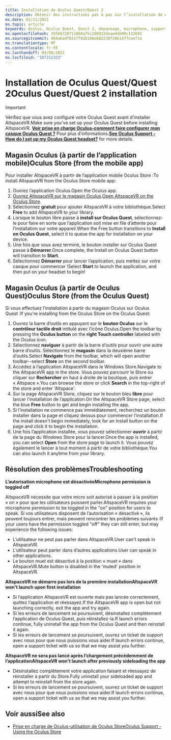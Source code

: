 ```yaml
---
title: Installation de Oculus Quest/Quest 2
description: Obtenir des instructions pas à pas sur l’installation de AltspaceVR sur des appareils Oculus Quest à partir de l’application mobile ou du magasin Oculus.
ms.date: 03/11/2021
ms.topic: article
keywords: Oculus, Oculus Quest, Quest 2, dépannage, microphone, support
ms.openlocfilehash: 355b6720711868a75c280922deae4db00c132661
ms.sourcegitcommit: d84a6adf631ff02b106e682238f2861477caef1e
ms.translationtype: MT
ms.contentlocale: fr-FR
ms.lasthandoff: 04/08/2021
ms.locfileid: "107212323"
---
```

# <a name="oculus-questquest-2-installation"></a><span data-ttu-id="be0fd-104">Installation de Oculus Quest/Quest 2</span><span class="sxs-lookup"><span data-stu-id="be0fd-104">Oculus Quest/Quest 2 installation</span></span>

> [!IMPORTANT]
> <span data-ttu-id="be0fd-105">Vérifiez que vous avez configuré votre Oculus Quest avant d’installer AltspaceVR.</span><span class="sxs-lookup"><span data-stu-id="be0fd-105">Make sure you've set up your Oculus Quest before installing AltspaceVR.</span></span> <span data-ttu-id="be0fd-106">**[Voir prise en charge Oculus-comment faire configurer mon casque Oculus Quest ?](https://support.oculus.com/855551644803876/#faq_525406631321134)** Pour plus d’informations.</span><span class="sxs-lookup"><span data-stu-id="be0fd-106">**[See Oculus Support - How do I set up my Oculus Quest headset?](https://support.oculus.com/855551644803876/#faq_525406631321134)** for more details.</span></span>

## <a name="oculus-store-from-the-mobile-app"></a><span data-ttu-id="be0fd-107">Magasin Oculus (à partir de l’application mobile)</span><span class="sxs-lookup"><span data-stu-id="be0fd-107">Oculus Store (from the mobile app)</span></span>

<span data-ttu-id="be0fd-108">Pour installer AltspaceVR à partir de l’application mobile Oculus Store :</span><span class="sxs-lookup"><span data-stu-id="be0fd-108">To install AltspaceVR from the Oculus Store mobile app:</span></span>

1. <span data-ttu-id="be0fd-109">Ouvrez l’application Oculus.</span><span class="sxs-lookup"><span data-stu-id="be0fd-109">Open the Oculus app.</span></span>
2. <span data-ttu-id="be0fd-110">[Ouvrez AltspaceVR sur le magasin Oculus](https://www.oculus.com/experiences/quest/2133027990157329/).</span><span class="sxs-lookup"><span data-stu-id="be0fd-110">[Open AltspaceVR on the Oculus Store](https://www.oculus.com/experiences/quest/2133027990157329/).</span></span>
3. <span data-ttu-id="be0fd-111">Sélectionnez **gratuit** pour ajouter AltspaceVR à votre bibliothèque.</span><span class="sxs-lookup"><span data-stu-id="be0fd-111">Select **Free** to add AltspaceVR to your library.</span></span> 
4. <span data-ttu-id="be0fd-112">Lorsque le bouton libre passe à **install sur Oculus Quest**, sélectionnez-le pour faire en sorte que l’application soit mise en file d’attente pour l’installation sur votre appareil.</span><span class="sxs-lookup"><span data-stu-id="be0fd-112">When the Free button transitions to **Install on Oculus Quest**, select it to queue the app for installation on your device.</span></span>
5. <span data-ttu-id="be0fd-113">Une fois que vous avez terminé, le bouton installer sur Oculus Quest passe à **Démarrer**.</span><span class="sxs-lookup"><span data-stu-id="be0fd-113">Once complete, the Install on Oculus Quest button will transition to **Start**.</span></span> 
6. <span data-ttu-id="be0fd-114">Sélectionnez **Démarrer** pour lancer l’application, puis mettez sur votre casque pour commencer !</span><span class="sxs-lookup"><span data-stu-id="be0fd-114">Select **Start** to launch the application, and then put on your headset to begin!</span></span>

## <a name="oculus-store-from-the-oculus-quest"></a><span data-ttu-id="be0fd-115">Magasin Oculus (à partir de Oculus Quest)</span><span class="sxs-lookup"><span data-stu-id="be0fd-115">Oculus Store (from the Oculus Quest)</span></span>

<span data-ttu-id="be0fd-116">Si vous effectuez l’installation à partir du magasin Oculus sur Oculus Quest :</span><span class="sxs-lookup"><span data-stu-id="be0fd-116">If you're installing from the Oculus Store on the Oculus Quest:</span></span>

1. <span data-ttu-id="be0fd-117">Ouvrez la barre d’outils en appuyant sur le **bouton Oculus** sur le **contrôleur tactile droit** intitulé avec l’icône Oculus.</span><span class="sxs-lookup"><span data-stu-id="be0fd-117">Open the toolbar by pressing the **Oculus button** on the **right Touch controller** labeled with the Oculus icon.</span></span>
2. <span data-ttu-id="be0fd-118">Sélectionnez **naviguer** à partir de la barre d’outils pour ouvrir une autre barre d’outils. Sélectionnez le **magasin** dans la deuxième barre d’outils.</span><span class="sxs-lookup"><span data-stu-id="be0fd-118">Select **Navigate** from the toolbar, which will open another toolbar--select **Store** on the second toolbar.</span></span>
3. <span data-ttu-id="be0fd-119">Accédez à l’application AltspaceVR dans le Windows Store.</span><span class="sxs-lookup"><span data-stu-id="be0fd-119">Navigate to the AltspaceVR app in the store.</span></span> <span data-ttu-id="be0fd-120">Vous pouvez parcourir le Store ou cliquer sur **Rechercher** en haut à droite de la boutique, puis entrer « Altspace ».</span><span class="sxs-lookup"><span data-stu-id="be0fd-120">You can browse the store or click **Search** in the top-right of the store and enter 'Altspace'.</span></span>
4. <span data-ttu-id="be0fd-121">Sur la page AltspaceVR Store, cliquez sur le bouton bleu **libre** pour lancer l’installation de l’application.</span><span class="sxs-lookup"><span data-stu-id="be0fd-121">On the AltspaceVR Store page, select the blue **Free** button to get and begin installing the app.</span></span>
5. <span data-ttu-id="be0fd-122">Si l’installation ne commence pas immédiatement, recherchez un bouton installer dans la page et cliquez dessus pour commencer l’installation.</span><span class="sxs-lookup"><span data-stu-id="be0fd-122">If the install doesn't begin immediately, look for an Install button on the page and click it to begin the installation.</span></span>
6. <span data-ttu-id="be0fd-123">Une fois l’application installée, vous pouvez sélectionner **ouvrir** à partir de la page du Windows Store pour la lancer.</span><span class="sxs-lookup"><span data-stu-id="be0fd-123">Once the app is installed, you can select **Open** from the store page to launch it.</span></span> <span data-ttu-id="be0fd-124">Vous pouvez également le lancer à tout moment à partir de votre bibliothèque.</span><span class="sxs-lookup"><span data-stu-id="be0fd-124">You can also launch it anytime from your library.</span></span>

## <a name="troubleshooting"></a><span data-ttu-id="be0fd-125">Résolution des problèmes</span><span class="sxs-lookup"><span data-stu-id="be0fd-125">Troubleshooting</span></span>

<span data-ttu-id="be0fd-126">**L’autorisation microphone est désactivée**</span><span class="sxs-lookup"><span data-stu-id="be0fd-126">**Microphone permission is toggled off**</span></span>

<span data-ttu-id="be0fd-127">AltspaceVR nécessite que votre micro soit autorisé à passer à la position « on » pour que les utilisateurs puissent parler.</span><span class="sxs-lookup"><span data-stu-id="be0fd-127">AltspaceVR requires your microphone permission to be toggled in the "on" position for users to speak.</span></span>  <span data-ttu-id="be0fd-128">Si vos utilisateurs disposent de l’autorisation « désactivé », ils peuvent toujours entrer, mais peuvent rencontrer les problèmes suivants :</span><span class="sxs-lookup"><span data-stu-id="be0fd-128">If your users have the permission toggled "off" they can still enter, but may experience the following issues:</span></span>

<!-- Missing image -->
<!-- oculus-permissions-denymicrophone.png -->
    
* <span data-ttu-id="be0fd-129">L’utilisateur ne peut pas parler dans AltspaceVR.</span><span class="sxs-lookup"><span data-stu-id="be0fd-129">User can't speak in AltspaceVR.</span></span>
* <span data-ttu-id="be0fd-130">L’utilisateur peut parler dans d’autres applications.</span><span class="sxs-lookup"><span data-stu-id="be0fd-130">User can speak in other applications.</span></span>
* <span data-ttu-id="be0fd-131">Le bouton muet est désactivé à la position « muet » dans AltspaceVR.</span><span class="sxs-lookup"><span data-stu-id="be0fd-131">Mute button is disabled in the 'muted' position in AltspaceVR.</span></span>

<span data-ttu-id="be0fd-132">**AltspaceVR ne démarre pas lors de la première installation**</span><span class="sxs-lookup"><span data-stu-id="be0fd-132">**AltspaceVR won't launch upon first installation**</span></span>

* <span data-ttu-id="be0fd-133">Si l’application AltspaceVR est ouverte mais pas lancée correctement, quittez l’application et réessayez.</span><span class="sxs-lookup"><span data-stu-id="be0fd-133">If the AltspaceVR app is open but not launching correctly, exit the app and try again.</span></span>
* <span data-ttu-id="be0fd-134">Si les erreurs de lancement se poursuivent, désinstallez complètement l’application de Oculus Quest, puis réinstallez-la.</span><span class="sxs-lookup"><span data-stu-id="be0fd-134">If launch errors continue, fully uninstall the app from the Oculus Quest and then reinstall it again.</span></span>
* <span data-ttu-id="be0fd-135">Si les erreurs de lancement se poursuivent, ouvrez un ticket de support avec nous pour que nous puissions vous aider.</span><span class="sxs-lookup"><span data-stu-id="be0fd-135">If launch errors continue, open a support ticket with us so that we may assist you further.</span></span>

<span data-ttu-id="be0fd-136">**AltspaceVR ne sera pas lancé après l’chargement précédemment de l’application**</span><span class="sxs-lookup"><span data-stu-id="be0fd-136">**AltspaceVR won't launch after previously sideloading the app**</span></span>

* <span data-ttu-id="be0fd-137">Désinstallez complètement votre application faisant et réessayez de réinstaller à partir du Store.</span><span class="sxs-lookup"><span data-stu-id="be0fd-137">Fully uninstall your sideloaded app and attempt to reinstall from the store again.</span></span>
* <span data-ttu-id="be0fd-138">Si les erreurs de lancement se poursuivent, ouvrez un ticket de support avec nous pour que nous puissions vous aider.</span><span class="sxs-lookup"><span data-stu-id="be0fd-138">If launch errors continue, open a support ticket with us so that we may assist you further.</span></span>

## <a name="see-also"></a><span data-ttu-id="be0fd-139">Voir aussi</span><span class="sxs-lookup"><span data-stu-id="be0fd-139">See also</span></span>

* [<span data-ttu-id="be0fd-140">Prise en charge de Oculus-utilisation de Oculus Store</span><span class="sxs-lookup"><span data-stu-id="be0fd-140">Oculus Support - Using the Oculus Store</span></span>](https://support.oculus.com/414963819268125/)